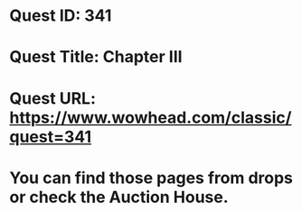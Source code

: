 # Quest ID: 341
# Quest Title: Chapter III
# Quest URL: https://www.wowhead.com/classic/quest=341
# You can find those pages from drops or check the Auction House.